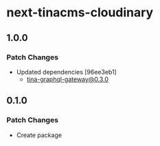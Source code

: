 # next-tinacms-cloudinary

## 1.0.0

### Patch Changes

- Updated dependencies [96ee3eb1]
  - tina-graphql-gateway@0.3.0

## 0.1.0

### Patch Changes

- Create package
